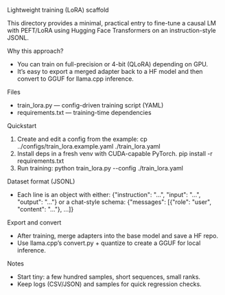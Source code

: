 Lightweight training (LoRA) scaffold

This directory provides a minimal, practical entry to fine-tune a causal LM
with PEFT/LoRA using Hugging Face Transformers on an instruction-style JSONL.

Why this approach?
- You can train on full-precision or 4-bit (QLoRA) depending on GPU.
- It’s easy to export a merged adapter back to a HF model and then convert to
  GGUF for llama.cpp inference.

Files
- train_lora.py — config-driven training script (YAML)
- requirements.txt — training-time dependencies

Quickstart
1) Create and edit a config from the example:
   cp ../configs/train_lora.example.yaml ./train_lora.yaml
2) Install deps in a fresh venv with CUDA-capable PyTorch.
   pip install -r requirements.txt
3) Run training:
   python train_lora.py --config ./train_lora.yaml

Dataset format (JSONL)
- Each line is an object with either:
  {"instruction": "...", "input": "...", "output": "..."}
  or a chat-style schema:
  {"messages": [{"role": "user", "content": "..."}, ...]}

Export and convert
- After training, merge adapters into the base model and save a HF repo.
- Use llama.cpp’s convert.py + quantize to create a GGUF for local inference.

Notes
- Start tiny: a few hundred samples, short sequences, small ranks.
- Keep logs (CSV/JSON) and samples for quick regression checks.
